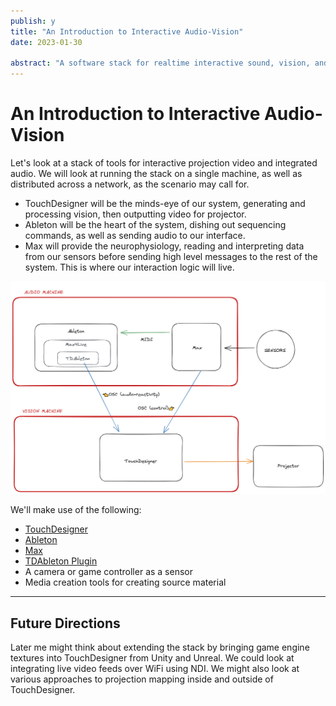 ```yaml
---
publish: y
title: "An Introduction to Interactive Audio-Vision"
date: 2023-01-30

abstract: "A software stack for realtime interactive sound, vision, and projection mapped video."
---
```


# An Introduction to Interactive Audio-Vision

Let's look at a stack of tools for interactive projection video and integrated audio.  We will look at running the stack on a single machine, as well as distributed across a network, as the scenario may call for.

- TouchDesigner will be the minds-eye of our system, generating and processing vision, then outputting video for projector.
- Ableton will be the heart of the system, dishing out sequencing commands, as well as sending audio to our interface.
- Max will provide the neurophysiology, reading and interpreting data from our sensors before sending high level messages to the rest of the system.  This is where our interaction logic will live.

<!--[[ac-stack-overview]]-->

![av-stack-overview](../files/av-stack-overview.png)

We'll make use of the following:
- [TouchDesigner](https://derivative.ca)
- [Ableton](https://ableton.com)
- [Max](https://cycling74.com)
- [TDAbleton Plugin](https://docs.derivative.ca/TDAbleton)
- A camera or game controller as a sensor
- Media creation tools for creating source material


---
## Future Directions
Later me might think about extending the stack by bringing game engine textures into TouchDesigner from Unity and Unreal.  We could look at integrating live video feeds over WiFi using NDI.  We might also look at various approaches to projection mapping inside and outside of TouchDesigner.

